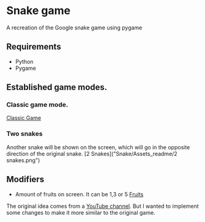 # Snake game
A recreation of the Google snake game using pygame

## Requirements
* Python 
* Pygame

## Established game modes.
### Classic game mode.

[Classic Game]("Snake/Assets_readme/classic.png")
### Two snakes
Another snake will be shown on the screen, which will go in the opposite direction of the original snake.
[2 Snakes]("Snake/Assets_readme/2 snakes.png")


## Modifiers
* Amount of fruits on screen. It can be 1,3 or 5
[Fruits]("Snake/Assets_readme/fruits.png")


The original idea comes from a [YouTube channel](https://www.youtube.com/watch?v=QFvqStqPCRU). But I wanted to implement some changes to make it more similar to the original game.

